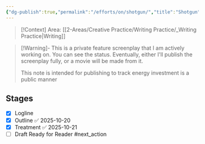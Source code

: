```yaml
---
{"dg-publish":true,"permalink":"/efforts/on/shotgun/","title":"Shotgun","tags":["🌱_Active","🎭_Screenwriting","💻_Project_Doc","💪_Active_Investment"],"updated":"2025-10-24T13:45:57.942-07:00"}
---
```



> [!Context]
> Area: [[2-Areas/Creative Practice/Writing Practice/_Writing Practice\|Writing]]

> [!Warning]-
> This is a private feature screenplay that I am actively working on. You can see the status. Eventually, either I'll publish the screenplay fully, or a movie will be made from it.
> 
> This note is intended for publishing to track energy investment is a public manner
## Stages
- [x] Logline
- [x] Outline  ✅ 2025-10-20
- [x] Treatment ✅ 2025-10-21
- [ ] Draft Ready for Reader #next_action